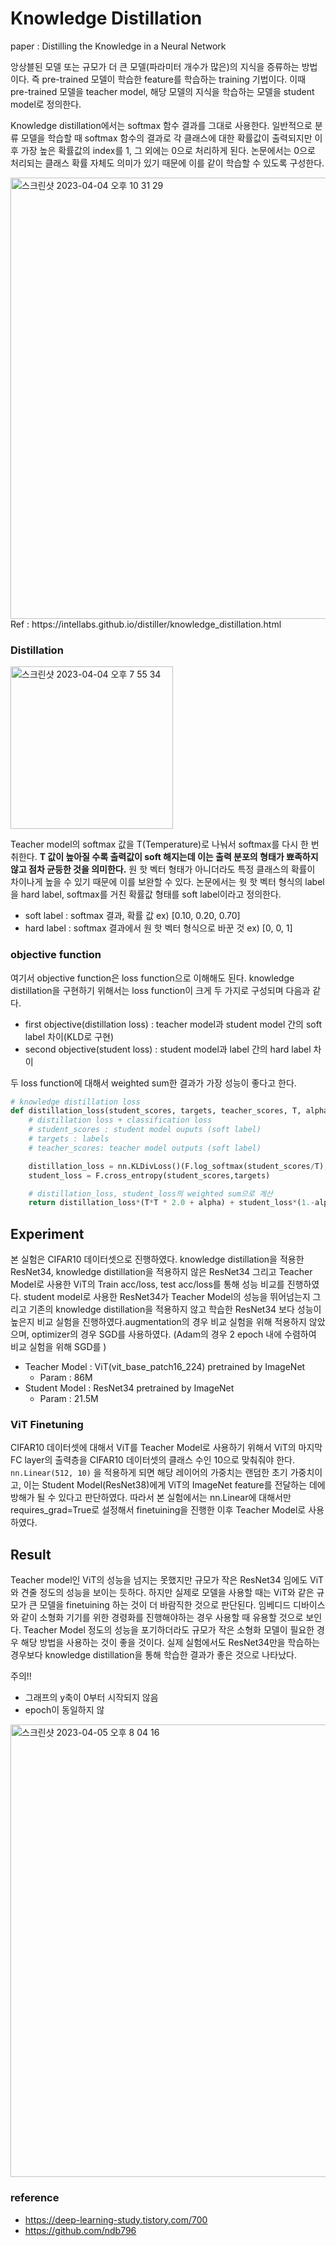 # Knowledge Distillation

paper : Distilling the Knowledge in a Neural Network

앙상블된 모델 또는 규모가 더 큰 모델(파라미터 개수가 많은)의 지식을 증류하는 방법이다. 즉 pre-trained 모델이 학습한 feature를 학습하는 training 기법이다. 이때 pre-trained 모델을 teacher model, 해당 모델의 지식을 학습하는 모델을 student model로 정의한다.

Knowledge distillation에서는 softmax 함수 결과를 그대로 사용한다. 일반적으로 분류 모델을 학습할 때 softmax 함수의 결과로 각 클래스에 대한 확률값이 출력되지만 이후 가장 높은 확률값의 index를 1, 그 외에는 0으로 처리하게 된다. 논문에서는 0으로 처리되는 클래스 확률 자체도 의미가 있기 때문에 이를 같이 학습할 수 있도록 구성한다.

<img width="706" alt="스크린샷 2023-04-04 오후 10 31 29" src="https://user-images.githubusercontent.com/126544082/229809213-c77638d6-ea0c-4d18-843c-68108a7ca277.png">
Ref : https://intellabs.github.io/distiller/knowledge_distillation.html

### Distillation

<img width="260" alt="스크린샷 2023-04-04 오후 7 55 34" src="https://user-images.githubusercontent.com/126544082/229809231-0b8506de-004f-4467-8c86-be0229f4ea61.png">

Teacher model의 softmax 값을 T(Temperature)로 나눠서 softmax를 다시 한 번 취한다. **T 값이 높아질 수록 출력값이 soft 해지는데 이는 출력 분포의 형태가 뾰족하지 않고 점차 균등한 것을 의미한다.** 원 핫 벡터 형태가 아니더라도 특정 클래스의 확률이 차이나게 높을 수 있기 때문에 이를 보완할 수 있다. 논문에서는 웟 핫 벡터 형식의 label을 hard label, softmax를 거친 확률값 형태를 soft label이라고 정의한다.
* soft label : softmax 결과, 확률 값 ex) [0.10, 0.20, 0.70]
* hard label : softmax 결과에서 원 핫 벡터 형식으로 바꾼 것 ex) [0, 0, 1]

### objective function

여기서 objective function은 loss function으로 이해해도 된다. knowledge distillation을 구현하기 위해서는 loss function이 크게 두 가지로 구성되며 다음과 같다.

* first objective(distillation loss) : teacher model과 student model 간의 soft label 차이(KLD로 구현) 
* second objective(student loss) : student model과 label 간의 hard label 차이

두 loss function에 대해서 weighted sum한 결과가 가장 성능이 좋다고 한다. 

```python
# knowledge distillation loss
def distillation_loss(student_scores, targets, teacher_scores, T, alpha):
    # distillation loss + classification loss
    # student_scores : student model ouputs (soft label) 
    # targets : labels
    # teacher_scores: teacher model outputs (soft label)

    distillation_loss = nn.KLDivLoss()(F.log_softmax(student_scores/T), F.softmax(teacher_scores/T))  
    student_loss = F.cross_entropy(student_scores,targets) 

    # distillation_loss, student_loss의 weighted sum으로 계산
    return distillation_loss*(T*T * 2.0 + alpha) + student_loss*(1.-alpha)
```

## Experiment
본 실험은 CIFAR10 데이터셋으로 진행하였다. knowledge distillation을 적용한 ResNet34, knowledge distillation을 적용하지 않은 ResNet34 그리고 Teacher Model로 사용한 ViT의 Train acc/loss, test acc/loss를 통해 성능 비교를 진행하였다. student model로 사용한 ResNet34가 Teacher Model의 성능을 뛰어넘는지 그리고 기존의 knowledge distillation을 적용하지 않고 학습한 ResNet34 보다 성능이 높은지 비교 실험을 진행하였다.augmentation의 경우 비교 실험을 위해 적용하지 않았으며, optimizer의 경우 SGD를 사용하였다. (Adam의 경우 2 epoch 내에 수렴하여 비교 실험을 위해 SGD를 )

- Teacher Model : ViT(vit_base_patch16_224) pretrained by ImageNet 
    - Param : 86M
- Student Model : ResNet34 pretrained by ImageNet
    - Param : 21.5M

### ViT Finetuning

CIFAR10 데이터셋에 대해서 ViT를 Teacher Model로 사용하기 위해서 ViT의 마지막 FC layer의 출력층을 CIFAR10 데이터셋의 클래스 수인 10으로 맞춰줘야 한다.  `nn.Linear(512, 10)` 을 적용하게 되면 해당 레이어의 가중치는 랜덤한 초기 가중치이고, 이는 Student Model(ResNet38)에게 ViT의 ImageNet feature를 전달하는 데에 방해가 될 수 있다고 판단하였다. 따라서 본 실험에서는 nn.Linear에 대해서만 requires_grad=True로 설정해서 finetuining을 진행한 이후 Teacher Model로 사용하였다.

## Result
Teacher model인 ViT의 성능을 넘지는 못했지만 규모가 작은 ResNet34 임에도 ViT와 견줄 정도의 성능을 보이는 듯하다. 하지만 실제로 모델을 사용할 때는 ViT와 같은 규모가 큰 모델을 finetuining 하는 것이 더 바람직한 것으로 판단된다. 임베디드 디바이스와 같이 소형화 기기를 위한 경령화를 진행해야하는 경우 사용할 때 유용할 것으로 보인다. Teacher Model 정도의 성능을 포기하더라도 규모가 작은 소형화 모델이 필요한 경우 해당 방법을 사용하는 것이 좋을 것이다. 실제 실험에서도 ResNet34만을 학습하는 경우보다 knowledge distillation을 통해 학습한 결과가 좋은 것으로 나타났다. 

주의!!
* 그래프의 y축이 0부터 시작되지 않음
* epoch이 동일하지 않

<img width="724" alt="스크린샷 2023-04-05 오후 8 04 16" src="https://user-images.githubusercontent.com/126544082/230062575-9faadbab-77fb-4374-8c78-f258a411118d.png">

### reference
* https://deep-learning-study.tistory.com/700
* https://github.com/ndb796
